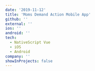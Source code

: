 ```yaml
---
date: '2019-11-12'
title: 'Moms Demand Action Mobile App'
github: ''
external: ''
ios: ''
android: ''
tech:
  - NativeScript Vue
  - iOS
  - Android
company: ''
showInProjects: false
---
```

